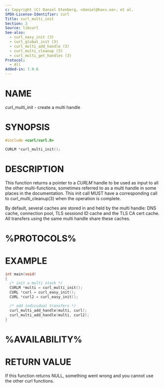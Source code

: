 ```yaml
---
c: Copyright (C) Daniel Stenberg, <daniel@haxx.se>, et al.
SPDX-License-Identifier: curl
Title: curl_multi_init
Section: 3
Source: libcurl
See-also:
  - curl_easy_init (3)
  - curl_global_init (3)
  - curl_multi_add_handle (3)
  - curl_multi_cleanup (3)
  - curl_multi_get_handles (3)
Protocol:
  - All
Added-in: 7.9.6
---
```


# NAME

curl_multi_init - create a multi handle

# SYNOPSIS

~~~c
#include <curl/curl.h>

CURLM *curl_multi_init();
~~~

# DESCRIPTION

This function returns a pointer to a *CURLM* handle to be used as input to
all the other multi-functions, sometimes referred to as a multi handle in some
places in the documentation. This init call MUST have a corresponding call to
curl_multi_cleanup(3) when the operation is complete.

By default, several caches are stored in and held by the multi handle: DNS
cache, connection pool, TLS sessiond ID cache and the TLS CA cert cache. All
transfers using the same multi handle share these caches.

# %PROTOCOLS%

# EXAMPLE

~~~c
int main(void)
{
  /* init a multi stack */
  CURLM *multi = curl_multi_init();
  CURL *curl = curl_easy_init();
  CURL *curl2 = curl_easy_init();

  /* add individual transfers */
  curl_multi_add_handle(multi, curl);
  curl_multi_add_handle(multi, curl2);
}
~~~

# %AVAILABILITY%

# RETURN VALUE

If this function returns NULL, something went wrong and you cannot use the
other curl functions.
